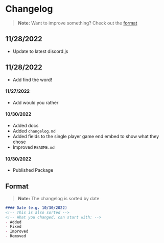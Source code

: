 # Changelog
> **Note:**
> Want to improve something? Check out the [format](#format)
## 11/28/2022
- Update to latest discord.js
## 11/28/2022
- Add find the word!
#### 11/27/2022
- Add would you rather
#### 10/30/2022
- Added docs
- Added `changelog.md`
- Added fields to the single player game end embed to show what they chose
- Improved `README.md`
#### 10/30/2022
- Published Package
## Format
> **Note:**
> The changelog is sorted by date
```md
#### Date (e.g. 10/30/2022)
<!-- This is also sorted -->
<!-- What you changed, can start with: -->
- Added
- Fixed
- Improved
- Removed
```